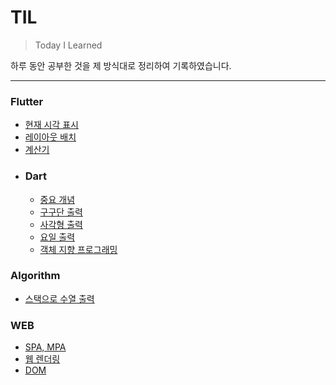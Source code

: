 # TIL

> Today I Learned
 
하루 동안 공부한 것을 제 방식대로 정리하여 기록하였습니다.

***

### Flutter
  * [현재 시각 표시](https://github.com/BAE999/TIL/blob/main/Flutter/%ED%98%84%EC%9E%AC%20%EC%8B%9C%EA%B0%81%20%ED%91%9C%EC%8B%9C.md)
  * [레이아웃 배치](https://github.com/BAE999/TIL/blob/main/Flutter/%EB%A0%88%EC%9D%B4%EC%95%84%EC%9B%83%20%EB%B0%B0%EC%B9%98.md)
  * [계산기](https://github.com/BAE999/TIL/blob/main/Flutter/%EA%B3%84%EC%82%B0%EA%B8%B0.md)
  * ### Dart
    * [중요 개념](https://github.com/BAE999/TIL/blob/main/Flutter/Dart/%EC%A4%91%EC%9A%94%20%EA%B0%9C%EB%85%90.md)
    * [구구단 출력](https://github.com/BAE999/TIL/blob/main/Flutter/Dart/%EA%B5%AC%EA%B5%AC%EB%8B%A8%20%EC%B6%9C%EB%A0%A5.md)
    * [사각형 출력](https://github.com/BAE999/TIL/blob/main/Flutter/Dart/%EC%82%AC%EA%B0%81%ED%98%95%20%EC%B6%9C%EB%A0%A5.md)
    * [요일 출력](https://github.com/BAE999/TIL/blob/main/Flutter/Dart/%EC%9A%94%EC%9D%BC%20%EC%B6%9C%EB%A0%A5.md)
    * [객체 지향 프로그래밍](https://github.com/BAE999/TIL/blob/main/Flutter/Dart/%EA%B0%9D%EC%B2%B4%20%EC%A7%80%ED%96%A5%20%ED%94%84%EB%A1%9C%EA%B7%B8%EB%9E%98%EB%B0%8D.md)
  
### 

### Algorithm
  * [스택으로 수열 출력](https://github.com/BAE999/TIL/blob/main/Algorithm/%EC%8A%A4%ED%83%9D%EC%9C%BC%EB%A1%9C%20%EC%88%98%EC%97%B4%20%EB%A7%8C%EB%93%A4%EA%B8%B0.md)

### WEB
  * [SPA, MPA](https://github.com/BAE999/TIL/blob/main/WEB/SPA%2C%20MPA.md)
  * [웹 렌더링](https://github.com/BAE999/TIL/blob/main/WEB/%EC%9B%B9%20%EB%A0%8C%EB%8D%94%EB%A7%81.md)
  * [DOM](https://github.com/BAE999/TIL/blob/main/WEB/DOM.md)